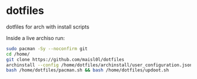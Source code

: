 # dotfiles

dotfiles for arch with install scripts

Inside a live archiso run:
  
```sh
sudo pacman -Sy --noconfirm git
cd /home/
git clone https://github.com/maisl0l/dotfiles
archinstall --config /home/dotfiles/archinstall/user_configuration.json --disk_layouts /home/dotfiles/archinstall/user_disk_layout.json --creds /home/dotfiles/archinstall/user_credentials.json
bash /home/dotfiles/pacman.sh && bash /home/dotfiles/updoot.sh
```
